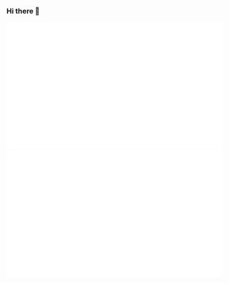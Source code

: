 ### Hi there 👋

<!--
**aboulaakoul-Elwalid/aboulaakoul-Elwalid** is a ✨ _special_ ✨ repository because its `README.md` (this file) appears on your GitHub profile.

Here are some ideas to get you started:

- 🔭 I’m currently working on ...
- 🌱 I’m currently learning ...
- 👯 I’m looking to collaborate on ...
- 🤔 I’m looking for help with ...
- 💬 Ask me about ...
- 📫 How to reach me: ...
- 😄 Pronouns: ...
- ⚡ Fun fact: ...
-->
![](https://raw.githubusercontent.com/aboulaakoul-Elwalid/github-stats/master/generated/overview.svg#gh-dark-mode-only)
![](https://raw.githubusercontent.com/aboulaakoul-elwalid/github-stats/master/generated/languages.svg#gh-dark-mode-only)
